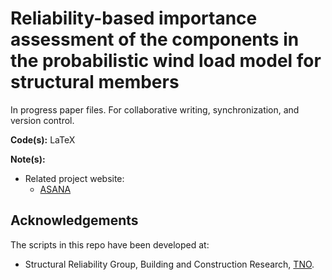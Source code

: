 Reliability-based importance assessment of the components
in the probabilistic wind load model for structural members
==============

In progress paper files.
For collaborative writing, synchronization, and version control.


__Code(s):__ LaTeX



__Note(s):__ 
* Related project website:
	* [ASANA](https://app.asana.com/0/376550004439215/list)


  
Acknowledgements
----------------

The scripts in this repo have been developed at:
* Structural Reliability Group, Building and Construction Research,  [TNO](https://www.tno.nl/en/).
